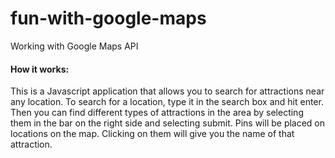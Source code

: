 # fun-with-google-maps
Working with Google Maps API

#### How it works:
This is a Javascript application that allows you to search for attractions near any location. To search for a location, type it in the search box and hit enter. Then you can find different types of attractions in the area by selecting them in the bar on the right side and selecting submit. Pins will be placed on locations on the map. Clicking on them will give you the name of that attraction.
